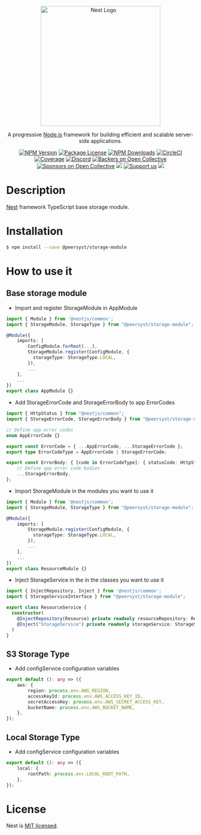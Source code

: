 <p align="center">
  <a href="http://nestjs.com/" target="blank"><img src="https://nestjs.com/img/logo_text.svg" width="320" alt="Nest Logo" /></a>
</p>

[circleci-image]: https://img.shields.io/circleci/build/github/nestjs/nest/master?token=abc123def456
[circleci-url]: https://circleci.com/gh/nestjs/nest

  <p align="center">A progressive <a href="http://nodejs.org" target="_blank">Node.js</a> framework for building efficient and scalable server-side applications.</p>
    <p align="center">
<a href="https://www.npmjs.com/~nestjscore" target="_blank"><img src="https://img.shields.io/npm/v/@nestjs/core.svg" alt="NPM Version" /></a>
<a href="https://www.npmjs.com/~nestjscore" target="_blank"><img src="https://img.shields.io/npm/l/@nestjs/core.svg" alt="Package License" /></a>
<a href="https://www.npmjs.com/~nestjscore" target="_blank"><img src="https://img.shields.io/npm/dm/@nestjs/common.svg" alt="NPM Downloads" /></a>
<a href="https://circleci.com/gh/nestjs/nest" target="_blank"><img src="https://img.shields.io/circleci/build/github/nestjs/nest/master" alt="CircleCI" /></a>
<a href="https://coveralls.io/github/nestjs/nest?branch=master" target="_blank"><img src="https://coveralls.io/repos/github/nestjs/nest/badge.svg?branch=master#9" alt="Coverage" /></a>
<a href="https://discord.gg/G7Qnnhy" target="_blank"><img src="https://img.shields.io/badge/discord-online-brightgreen.svg" alt="Discord"/></a>
<a href="https://opencollective.com/nest#backer" target="_blank"><img src="https://opencollective.com/nest/backers/badge.svg" alt="Backers on Open Collective" /></a>
<a href="https://opencollective.com/nest#sponsor" target="_blank"><img src="https://opencollective.com/nest/sponsors/badge.svg" alt="Sponsors on Open Collective" /></a>
  <a href="https://paypal.me/kamilmysliwiec" target="_blank"><img src="https://img.shields.io/badge/Donate-PayPal-ff3f59.svg"/></a>
    <a href="https://opencollective.com/nest#sponsor"  target="_blank"><img src="https://img.shields.io/badge/Support%20us-Open%20Collective-41B883.svg" alt="Support us"></a>
  <a href="https://twitter.com/nestframework" target="_blank"><img src="https://img.shields.io/twitter/follow/nestframework.svg?style=social&label=Follow"></a>
</p>

# Description

[Nest](https://github.com/nestjs/nest) framework TypeScript base storage module.

# Installation

```bash
$ npm install --save @peersyst/storage-module
```

# How to use it
## Base storage module

- Import and register StorageModule in AppModule
```typescript
import { Module } from '@nestjs/common';
import { StorageModule, StorageType } from "@peersyst/storage-module";

@Module({
    imports: [
        ConfigModule.forRoot(...),
        StorageModule.register(ConfigModule, {
          storageType: StorageType.LOCAL,
        }),
        ...
    ],
    ...
})
export class AppModule {}
```

- Add StorageErrorCode and StorageErrorBody to app ErrorCodes
```typescript
import { HttpStatus } from "@nestjs/common";
import { StorageErrorCode, StorageErrorBody } from "@peersyst/storage-module";

// Define app error codes
enum AppErrorCode {}

export const ErrorCode = { ...AppErrorCode, ...StorageErrorCode };
export type ErrorCodeType = AppErrorCode | StorageErrorCode;

export const ErrorBody: { [code in ErrorCodeType]: { statusCode: HttpStatus; message: string } } = {
    // Define app error code bodies
    ...StorageErrorBody,
};
```

- Import StorageModule in the modules you want to use it
```typescript
import { Module } from '@nestjs/common';
import { StorageModule, StorageType } from "@peersyst/storage-module";

@Module({
    imports: [
        StorageModule.register(ConfigModule, {
          storageType: StorageType.LOCAL,
        }),
        ...
    ],
    ...
})
export class ResourceModule {}
```

- Inject StorageService in the in the classes you want to use it
```typescript
import { InjectRepository, Inject } from '@nestjs/common';
import { StorageServiceInterface } from "@peersyst/storage-module";

export class ResourceService {
  constructor(
    @InjectRepository(Resource) private readonly resourceRepository: Repository<Resource>,
    @Inject("StorageService") private readonly storageService: StorageServiceInterface,
  )
}
```

## S3 Storage Type

- Add configService configuration variables
```typescript
export default (): any => ({
    aws: {
        region: process.env.AWS_REGION,
        accessKeyId: process.env.AWS_ACCESS_KEY_ID,
        secretAccessKey: process.env.AWS_SECRET_ACCESS_KEY,
        bucketName: process.env.AWS_BUCKET_NAME,
    },
});
```

## Local Storage Type

- Add configService configuration variables
```typescript
export default (): any => ({
    local: {
        rootPath: process.env.LOCAL_ROOT_PATH,
    },
});
```

# License

Nest is [MIT licensed](LICENSE).
